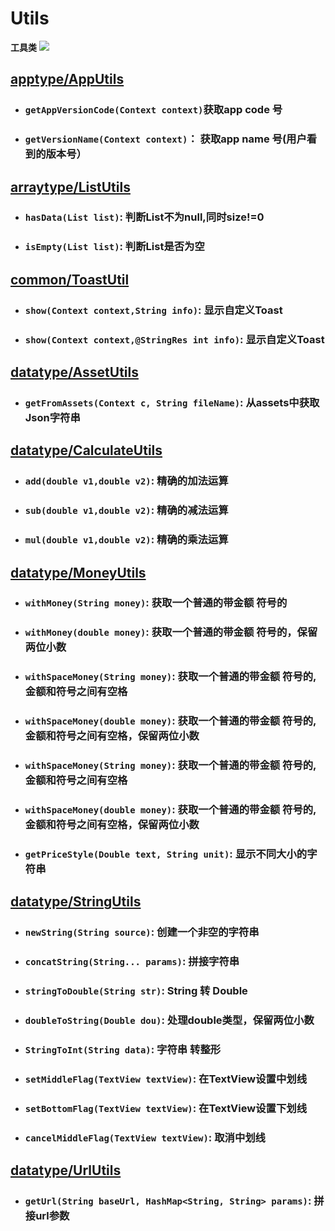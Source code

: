 # Utils
**工具类**
[![](https://jitpack.io/v/UamaHZ/Utils.svg)](https://jitpack.io/#UamaHZ/Utils)

## [apptype/AppUtils](https://github.com/UamaHZ/Utils/blob/master/uamautils/src/main/java/com/lvman/uamautil/apptype/AppUtils.java)
* ### `getAppVersionCode(Context context)`获取app code 号
* ### `getVersionName(Context context)`： 获取app name 号(用户看到的版本号）


## [arraytype/ListUtils](https://github.com/UamaHZ/Utils/blob/master/uamautils/src/main/java/com/lvman/uamautil/arraytype/ListUtils.java)
* ### `hasData(List list)`: 判断List不为null,同时size!=0
* ### `isEmpty(List list)`: 判断List是否为空


## [common/ToastUtil](https://github.com/UamaHZ/Utils/blob/master/uamautils/src/main/java/com/lvman/uamautil/common/ToastUtil.java)
* ### `show(Context context,String info)`:  显示自定义Toast
* ### `show(Context context,@StringRes int info)`: 显示自定义Toast


## [datatype/AssetUtils](https://github.com/UamaHZ/Utils/blob/master/uamautils/src/main/java/com/lvman/uamautil/datatype/AssetUtils.java)
* ### `getFromAssets(Context c, String fileName)`: 从assets中获取Json字符串


## [datatype/CalculateUtils](https://github.com/UamaHZ/Utils/blob/master/uamautils/src/main/java/com/lvman/uamautil/datatype/CalculateUtils.java)
* ### `add(double v1,double v2)`: 精确的加法运算
* ### `sub(double v1,double v2)`: 精确的减法运算
* ### `mul(double v1,double v2)`: 精确的乘法运算

## [datatype/MoneyUtils](https://github.com/UamaHZ/Utils/blob/master/uamautils/src/main/java/com/lvman/uamautil/datatype/MoneyUtils.java)
* ### `withMoney(String money)`: 获取一个普通的带金额 符号的
* ### `withMoney(double money)`: 获取一个普通的带金额 符号的，保留两位小数
* ### `withSpaceMoney(String money)`: 获取一个普通的带金额 符号的,金额和符号之间有空格
* ### `withSpaceMoney(double money)`: 获取一个普通的带金额 符号的,金额和符号之间有空格，保留两位小数
* ### `withSpaceMoney(String money)`: 获取一个普通的带金额 符号的,金额和符号之间有空格
* ### `withSpaceMoney(double money)`: 获取一个普通的带金额 符号的,金额和符号之间有空格，保留两位小数
* ### `getPriceStyle(Double text, String unit)`: 显示不同大小的字符串


## [datatype/StringUtils](https://github.com/UamaHZ/Utils/blob/master/uamautils/src/main/java/com/lvman/uamautil/datatype/StringUtils.java)
* ### `newString(String source)`: 创建一个非空的字符串
* ### `concatString(String... params)`: 拼接字符串
* ### `stringToDouble(String str)`: String 转 Double
* ### `doubleToString(Double dou)`: 处理double类型，保留两位小数
* ### `StringToInt(String data)`: 字符串 转整形
* ### `setMiddleFlag(TextView textView)`: 在TextView设置中划线
* ### `setBottomFlag(TextView textView)`: 在TextView设置下划线
* ### `cancelMiddleFlag(TextView textView)`: 取消中划线


## [datatype/UrlUtils](https://github.com/UamaHZ/Utils/blob/master/uamautils/src/main/java/com/lvman/uamautil/datatype/UrlUtils.java)
* ### `getUrl(String baseUrl, HashMap<String, String> params)`: 拼接url参数
